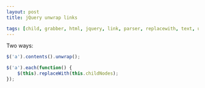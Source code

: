 ```yaml
---
layout: post
title: jQuery unwrap links

tags: [child, grabber, html, jquery, link, parser, replacewith, text, unwrap]
---
```


Two ways:

```js
$('a').contents().unwrap();

$('a').each(function() {
    $(this).replaceWith(this.childNodes);
});
```
